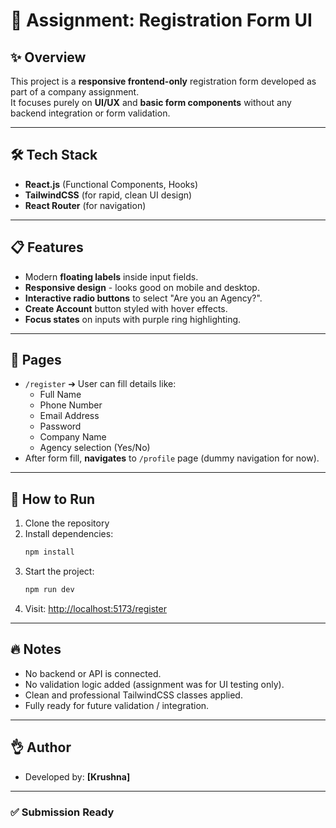 # 📄 Assignment: Registration Form UI

## ✨ Overview
This project is a **responsive frontend-only** registration form developed as part of a company assignment.  
It focuses purely on **UI/UX** and **basic form components** without any backend integration or form validation.

---

## 🛠️ Tech Stack
- **React.js** (Functional Components, Hooks)
- **TailwindCSS** (for rapid, clean UI design)
- **React Router** (for navigation)

---

## 📋 Features
- Modern **floating labels** inside input fields.
- **Responsive design** - looks good on mobile and desktop.
- **Interactive radio buttons** to select "Are you an Agency?".
- **Create Account** button styled with hover effects.
- **Focus states** on inputs with purple ring highlighting.

---

## 💽 Pages
- `/register` ➔ User can fill details like:
  - Full Name
  - Phone Number
  - Email Address
  - Password
  - Company Name
  - Agency selection (Yes/No)
- After form fill, **navigates** to `/profile` page (dummy navigation for now).

---

## 📂 How to Run
1. Clone the repository
2. Install dependencies:
   ```bash
   npm install
   ```
3. Start the project:
   ```bash
   npm run dev
   ```
4. Visit: [http://localhost:5173/register](http://localhost:5173/register)

---

## 🔥 Notes
- No backend or API is connected.
- No validation logic added (assignment was for UI testing only).
- Clean and professional TailwindCSS classes applied.
- Fully ready for future validation / integration.

---

## 👌 Author
- Developed by: **[Krushna]**

---

### ✅ Submission Ready


